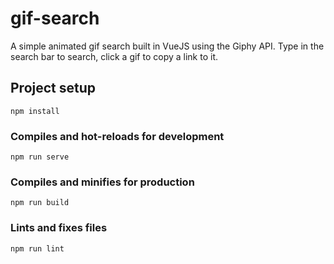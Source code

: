 # gif-search
A simple animated gif search built in VueJS using the Giphy API. Type in the search bar to search, click a gif to copy a link to it.

## Project setup
```
npm install
```

### Compiles and hot-reloads for development
```
npm run serve
```

### Compiles and minifies for production
```
npm run build
```

### Lints and fixes files
```
npm run lint
```
